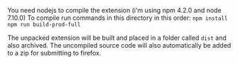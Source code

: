 You need nodejs to compile the extension (i'm using npm 4.2.0 and node 7.10.0)
To compile run commands in this directory in this order:
`npm install`
`npm run build-prod-full`

The unpacked extension will be built and placed in a folder called `dist` and also archived. The uncompiled source code will also automatically be added to a zip for submitting to firefox.
